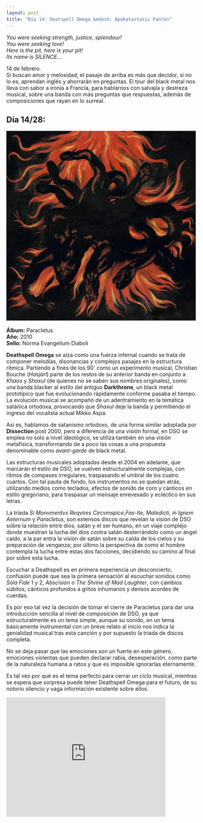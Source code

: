 ```yaml
---
layout: post
title: "Día 14: Deatspell Omega &mdash; Apokatastasis Pantôn"
---
```


*You were seeking strength, justice, splendour!  
You were seeking love!  
Here is the pit, here is your pit!  
Its name is SILENCE…*

14 de febrero.  
Si buscan amor y melosidad, el pasaje de arriba es más que decidor, si no lo es, aprendan inglés y ahorrarán en preguntas. El tour del black metal nos lleva con sabor a ironía a Francia, para hablarnos con salvajía y destreza musical, sobre una banda con más preguntas que respuestas, además de composiciones que rayan en lo surreal.

<!-- more -->

## Día 14/28:

![Portada del Álbum](/images/deathspellomega-paracletus.jpg)

**Álbum:** Paracletus  
**Año:** 2010  
**Sello:** Norma Evangelium Diaboli  

**Deathspell Omega** se alza como una fuerza infernal cuando se trata de componer melodías, disonancias y complejos pasajes en la estructura rítmica. Partiendo a fines de los 90' como un experimento musical, Christian Bouche (*Hasjarl*) parte de los restos de su anterior banda en conjunto a *Khaos* y *Shaxul* (de quienes no se saben sus nombres originales), como una banda blacker al estilo del antiguo **Darkthrone**, un black metal prototípico que fue evolucionando rápidamente conforme pasaba el tiempo. La evolución musical se acompañó de un adentramiento en la temática satánica ortodoxa, provocando que *Shaxul* deje la banda y permitiendo el ingreso del vocalista actual Mikko Aspa.

Así es, hablamos de satanismo ortodoxo, de una forma similar adoptada por **Dissection** post 2000, pero a diferencia de una visión formal, en DSO se emplea no solo a nivel ideológico, se utiliza también en una visión metafísica, transformando de a poco las cosas a una propuesta denominable como *avant-garde* de black metal.

Las estructuras musicales adoptadas desde el 2004 en adelante, que marcaran el estilo de DSO, se vuelven estructuralmente complejas, con ritmos de compases irregulares, traspasando el umbral de los cuatro cuartos. Con tal pauta de fondo, los instrumentos no se quedan atrás, utilizando medios como teclados, efectos de sonido de coro y cánticos en estilo gregoriano, para traspasar un mensaje enrevesado y ecléctico en sus letras.

La triada *Si Monvmentvs Reqvires Circvmspice*,*Fas-Ite, Maledicti, in Ignem Aeternum* y *Paracletus*, son extensos discos que revelan la visión de DSO sobre la relación entre dios, satán y el ser humano, en un viaje complejo donde muestran la lucha del dios contra satán desterrándolo como un ángel caído, a la par entra la visión de satán sobre su caída de los cielos y su preparación de venganza; por último la perspectiva de como el hombre contempla la lucha entre estas dos facciones, decidiendo su camino al final por sobre esta lucha.

Escuchar a Deathspell es en primera experiencia un desconcierto, confusión puede que sea la primera sensación al escuchar sonidos como *Sola Fide* 1 y 2, *Abscision* o *The Shrine of Mad Laughter*, con cambios súbitos, cánticos profundos a gritos inhumanos y densos acordes de cuerdas.

Es por eso tal vez la decisión de tomar el cierre de Paracletus para dar una introducción sencilla al nivel de composición de DSO, ya que estructuralmente es un tema simple, aunque su sonido, en un tema básicamente instrumental con un breve relato al inicio nos indica la genialidad musical tras esta canción y por supuesto la triada de discos completa.

No se deja pasar que las emociones son un fuerte en este género, emociones violentas que pueden declarar rabia, desesperación, como parte de la naturaleza humana a ratos y que es imposible ignorarlas eternamente.

Es tal vez por qué es el tema perfecto para cerrar un ciclo musical, mientras se espera que sorpresa puede tener Deathspell Omega para el futuro, de su notorio silencio y vaga información existente sobre ellos.

<iframe width="420" height="315" src="https://www.youtube.com/embed/UvmMmwdqkzM" frameborder="0" allowfullscreen></iframe>